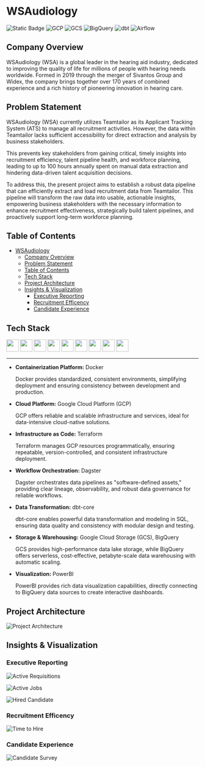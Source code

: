 # WSAudiology
![Static Badge](https://img.shields.io/badge/Extract_Load-Airbyte-purple)
![GCP](https://img.shields.io/badge/Cloud-Google_Cloud_Platform-blue)
![GCS](https://img.shields.io/badge/Data_Lake-Google_Cloud_Storage-blue)
![BigQuery](https://img.shields.io/badge/Data_Warehouse-BigQuery-blue)
![dbt](https://img.shields.io/badge/Transform-dbt-orange)
![Airflow](https://img.shields.io/badge/Orchestration-Dagster-yellow)

## Company Overview

WSAudiology (WSA) is a global leader in the hearing aid industry, dedicated to improving the quality of life for millions of people with hearing needs worldwide. Formed in 2019 through the merger of Sivantos Group and Widex, the company brings together over 170 years of combined experience and a rich history of pioneering innovation in hearing care.

## Problem Statement
WSAudiology (WSA) currently utilizes Teamtailor as its Applicant Tracking System (ATS) to manage all recruitment activities. However, the data within Teamtailor lacks sufficient accessibility for direct extraction and analysis by business stakeholders.

This prevents key stakeholders from gaining critical, timely insights into recruitment efficiency, talent pipeline health, and workforce planning, leading to up to 100 hours annually spent on manual data extraction and hindering data-driven talent acquisition decisions.

To address this, the present project aims to establish a robust data pipeline that can efficiently extract and load recruitment data from Teamtailor. This pipeline will transform the raw data into usable, actionable insights, empowering business stakeholders with the necessary information to enhance recruitment effectiveness, strategically build talent pipelines, and proactively support long-term workforce planning.

## Table of Contents
- [WSAudiology](#wsaudiology)
  - [Company Overview](#company-overview)
  - [Problem Statement](#problem-statement)
  - [Table of Contents](#table-of-contents)
  - [Tech Stack](#tech-stack)
  - [Project Architecture](#project-architecture)
  - [Insights \& Visualization](#insights--visualization)
    - [Executive Reporting](#executive-reporting)
    - [Recruitment Efficency](#recruitment-efficency)
    - [Candidate Experience](#candidate-experience)

## Tech Stack
<img height="32" width="32" src="https://cdn.simpleicons.org/python" />
<img height="32" width="32" src="https://cdn.simpleicons.org/docker" /> 
<img height="32" width="32" src="https://cdn.simpleicons.org/googlecloud" /> 
<img height="32" width="32" src="https://cdn.simpleicons.org/googlecloudstorage" /> 
<img height="32" width="32" src="https://cdn.simpleicons.org/googlebigquery" /> 
<img height="32" width="32" src="https://cdn.simpleicons.org/terraform" /> 
<img height="32" width="32" src="https://cdn.simpleicons.org/dbt" /> 
<img height="32" width="32" src="https://cdn.prod.website-files.com/605e01bc25f7e19a82e74788/624d9c4a092d197522e0ef75_Airbyte_icon_color.svg" /> 
<img height="32" width="32" src="https://cdn.prod.website-files.com/605e01bc25f7e19a82e74788/624d9c4a092d197522e0ef75_Airbyte_icon_color.svg" /> 

---
- **Containerization Platform:** Docker  
  
    Docker provides standardized, consistent environments, simplifying deployment and ensuring consistency between development and production.

- **Cloud Platform:** Google Cloud Platform (GCP)  
   
    GCP offers reliable and scalable infrastructure and services, ideal for data-intensive cloud-native solutions.

- **Infrastructure as Code:** Terraform  
  
    Terraform manages GCP resources programmatically, ensuring repeatable, version-controlled, and consistent infrastructure deployment.

- **Workflow Orchestration:** Dagster 
  
    Dagster orchestrates data pipelines as "software-defined assets," providing clear lineage, observability, and robust data governance for reliable workflows.

- **Data Transformation:** dbt-core
  
    dbt-core enables powerful data transformation and modeling in SQL, ensuring data quality and consistency with modular design and testing.

- **Storage & Warehousing:** Google Cloud Storage (GCS), BigQuery  
  
    GCS provides high-performance data lake storage, while BigQuery offers serverless, cost-effective, petabyte-scale data warehousing with automatic scaling.

- **Visualization:** PowerBI  
  
    PowerBI provides rich data visualization capabilities, directly connecting to BigQuery data sources to create interactive dashboards. 

## Project Architecture
![Project Architecture](images/Tech%20Stack.png)


## Insights & Visualization


### Executive Reporting

![Active Requisitions](images/photo_1_2025-06-25_00-59-36.jpg)

![Active Jobs](images/photo_2_2025-06-25_00-59-36.jpg)

![Hired Candidate](images/photo_3_2025-06-25_00-59-36.jpg)

### Recruitment Efficency
![Time to Hire](images/photo_4_2025-06-25_00-59-36.jpg)

### Candidate Experience
![Candidate Survey](images/photo_5_2025-06-25_00-59-36.jpg)


